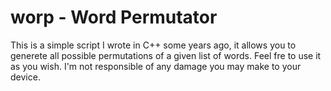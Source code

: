 # worp - Word Permutator
This is a simple script I wrote in C++ some years ago, it allows you to generete all possible permutations of a given list of words.
Feel fre to use it as you wish.
I'm not responsible of any damage you may make to your device.
